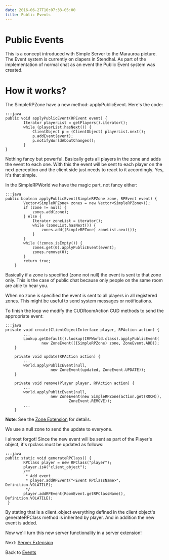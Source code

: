 ```yaml
---
date: 2016-06-27T10:07:33-05:00
title: Public Events
---
```

Public Events
====

This is a concept introduced with Simple Server to the Marauroa picture. The Event system is currently on diapers in Stendhal. As part of the implementation of normal chat as an event the Public Event system was created.

How it works?
===

The SimpleRPZone have a new method: applyPublicEvent. Here's the code:

~~~~~
:::java
public void applyPublicEvent(RPEvent event) {
        Iterator playerList = getPlayers().iterator();
        while (playerList.hasNext()) {
            ClientObject p = (ClientObject) playerList.next();
            p.addEvent(event);
            p.notifyWorldAboutChanges();
        }
}
~~~~~

Nothing fancy but powerful. Basically gets all players in the zone and adds the event to each one. With this the event will be sent to each player on the next perception and the client side just needs to react to it accordingly. Yes, it's that simple.

In the SimpleRPWorld we have the magic part, not fancy either:

~~~~~
:::java
public boolean applyPublicEvent(SimpleRPZone zone, RPEvent event) {
        Vector<SimpleRPZone> zones = new Vector<SimpleRPZone>();
        if (zone != null) {
            zones.add(zone);
        } else {
            Iterator zoneList = iterator();
            while (zoneList.hasNext()) {
                zones.add((SimpleRPZone) zoneList.next());
            }
        }
        while (!zones.isEmpty()) {
            zones.get(0).applyPublicEvent(event);
            zones.remove(0);
        }
        return true;
    }
~~~~~

Basically if a zone is specified (zone not null) the event is sent to that zone only. This is the case of public chat because only people on the same room are able to hear you.

When no zone is specified the event is sent to all players in all registered zones. This might be useful to send system messages or notifications.

To finish the loop we modify the CUDRoomAction CUD methods to send the appropriate event:

~~~~~
:::java
private void create(ClientObjectInterface player, RPAction action) {
        ...
        Lookup.getDefault().lookup(IRPWorld.class).applyPublicEvent(
                new ZoneEvent((ISimpleRPZone) zone, ZoneEvent.ADD));
    }

    private void update(RPAction action) {
        ...
        world.applyPublicEvent(null,
                    new ZoneEvent(updated, ZoneEvent.UPDATE));
    }

    private void remove(Player player, RPAction action) {
        ...
        world.applyPublicEvent(null,
                    new ZoneEvent(new SimpleRPZone(action.get(ROOM)),
                            ZoneEvent.REMOVE));
        ...
    }
~~~~~
**Note**: See the [Zone Extension](https://bitbucket.org/javydreamercsw/simple-marauroa-java/src/45975ccd19d641bf285ffd502290a75e011a815e/Simple%20Marauroa%20Parent/Zone-Extension/src/main/java/simple/server/extension/?at=default) for details.

We use a null zone to send the update to everyone.

I almost forgot! Since the new event will be sent as part of the Player's object, it's rpclass must be updated as follows:

~~~~~
:::java
public static void generateRPClass() {
        RPClass player = new RPClass("player");
        player.isA("client_object");
        /**
         * Add event
         * player.addRPEvent("<Event RPClassName>", Definition.VOLATILE);
         */
        player.addRPEvent(RoomEvent.getRPClassName(), Definition.VOLATILE);
 }
~~~~~

By stating that is a client_object everything defined in the client object's generateRPClass method is inherited by player. And in addition the new event is added.

Now we'll turn this new server functionality in a server extension!

Next: [Server Extension](/developer/Server_Extension/)

Back to [Events](/developer/RPEvent/)

